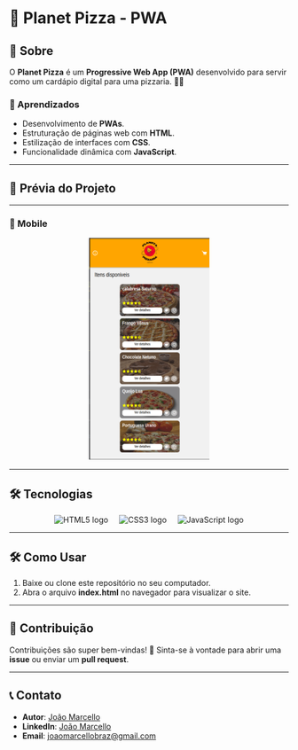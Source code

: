 # 🍕 Planet Pizza - PWA

## 📖 Sobre

O **Planet Pizza** é um **Progressive Web App (PWA)** desenvolvido para servir como um cardápio digital para uma pizzaria. 🍕🔥

### 🚀 Aprendizados
- Desenvolvimento de **PWAs**.
- Estruturação de páginas web com **HTML**.
- Estilização de interfaces com **CSS**.
- Funcionalidade dinâmica com **JavaScript**.

---

## 🌟 Prévia do Projeto

---

### 📱 Mobile
<div align="center">
  <img height="400" src="https://github.com/Joaomarcellodev/Planet_Pizza/blob/main/git/planet_pizza_mobile.png?raw=true" alt="Prévia do Planet Pizza no Mobile" />
</div>

---

## 🛠️ Tecnologias
<div align="center">
  <img src="https://cdn.jsdelivr.net/gh/devicons/devicon/icons/html5/html5-original.svg" height="60" alt="HTML5 logo" />
  <img width="12" />
  <img src="https://cdn.jsdelivr.net/gh/devicons/devicon/icons/css3/css3-original.svg" height="60" alt="CSS3 logo" />
  <img width="12" />
  <img src="https://cdn.jsdelivr.net/gh/devicons/devicon/icons/javascript/javascript-original.svg" height="60" alt="JavaScript logo" />
</div>

---

## 🛠️ Como Usar

1. Baixe ou clone este repositório no seu computador.
2. Abra o arquivo **index.html** no navegador para visualizar o site.

---

## 🌟 Contribuição

Contribuições são super bem-vindas! 🚀
Sinta-se à vontade para abrir uma **issue** ou enviar um **pull request**.

---

## 📞 Contato

- **Autor**: [João Marcello](https://github.com/Joaomarcellodev)  
- **LinkedIn**: [João Marcello](https://www.linkedin.com/in/joaomarcellodev/)  
- **Email**: joaomarcellobraz@gmail.com
